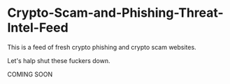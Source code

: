 # Crypto-Scam-and-Phishing-Threat-Intel-Feed
This is a feed of fresh crypto phishing and crypto scam websites.

Let's halp shut these fuckers down.

COMING SOON
